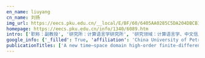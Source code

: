 ```yaml
---
en_name: liuyang
cn_name: 刘扬
img_url: https://eecs.pku.edu.cn/__local/E/BF/60/6405AA0285C5DA204DBCB1334FC_9613A920_92EE2.png?e=.png
homepage: https://eecs.pku.edu.cn/info/1340/6089.htm
intro: ['职称：副教授', '研究所：计算语言学研究所', '研究领域：计算语言学、中文信息处理、语言知识工程 ', '办公电话：86-10-62765835-205', '电子邮件：liuyang@pku.edu.cn', '个人主页： ']
google_info: {'_filled': True, 'affiliation': 'China University of Petroleum (Beijing)', 'citedby': 2705, 'citedby5y': 1506, 'cites_per_year': {2002: 14, 2003: 13, 2004: 13, 2005: 42, 2006: 44, 2007: 74, 2008: 94, 2009: 79, 2010: 94, 2011: 125, 2012: 114, 2013: 220, 2014: 246, 2015: 306, 2016: 242, 2017: 254, 2018: 328, 2019: 297, 2020: 75}}
publicationTitles: ['A new time–space domain high-order finite-difference method for the acoustic wave equation', 'Globally optimal finite-difference schemes based on least squares', 'An implicit staggered-grid finite-difference method for seismic modelling', 'A hybrid scheme for absorbing edge reflections in numerical modeling of wave propagation', '地震波衰减反演研究综述', 'Finite-difference modeling with adaptive variable-length spatial operators', '任意偶数阶精度有限差分法数值模拟', 'Scalar wave equation modeling with time–space domain dispersion-relation-based staggered-grid finite-difference schemes', 'A practical implicit finite-difference method: examples from seismic modelling', 'Optimal staggered-grid finite-difference schemes based on least-squares for wave equation modelling', 'Acoustic VTI modeling with a time-space domain dispersion-relation-based finite-difference scheme', 'Time–space domain dispersion-relation-based finite-difference method with arbitrary even-order accuracy for the 2D acoustic wave equation', 'Finite-difference numerical modeling of any even order accuracy', 'Least-squares reverse time migration in elastic media', 'Acoustic and elastic modeling by optimal time-space-domain staggered-grid finite-difference schemes', 'Estimation of Q and inverse Q filtering for prestack reflected PP-and converted PS-waves', 'A hybrid absorbing boundary condition for elastic staggered‐grid modelling', 'Visco‐acoustic prestack reverse‐time migration based on the time‐space domain adaptive high‐order finite‐difference method', '纵波和转换波联合 AVO 反演方法研究', '地震属性解释技术的研究及确定性分析', '强工频干扰波的提取与消除方法', '各向异性介质中的方位 AVO', 'A hybrid absorbing boundary condition for frequency-domain finite-difference modelling', 'Advanced finite-difference methods for seismic modeling', '煤层气储层物性预测的 AVO 技术对地震纵波资料品质要求的探讨', 'Effective finite-difference modelling methods with 2-D acoustic wave equation using a combination of cross and rhombus stencils', 'Rotated staggered grid high-order finite-difference numerical modeling for wave propagation in viscoelastic TTI media', '高精度转换波速度分析', '地震资料信噪比估计的几种方法', '双相各向异性介质中弹性波传播伪谱法数值模拟研究', 'Absorption decomposition and compensation via a two-step scheme', '逆时偏移成像技术研究进展', '黏弹 TTI 介质中旋转交错网格高阶有限差分数值模拟', 'Time-space-domain mesh-free finite difference based on least squares for 2D acoustic-wave modeling', '3D acoustic wave modelling with time-space domain dispersion-relation-based finite-difference schemes and hybrid absorbing boundary conditions', '转换波地震勘探的若干问题与对策', '三维三分量地震勘探观测系统设计方法', '三维波动方程的数值频散关系及其叠前和叠后数值模拟', '一种同时反演纵波速度和泊松比的方法', '转换波三参数速度分析及动校正方法', '反射波分式展开时距方程及其精度分析', '苏里格气田地震预测技术效果分析及对策', '转换波叠前时间偏移方法综述', '利用地震资料估算孔隙度和饱和度的一种新方法', '双相横向各向同性介质分界面上弹性波反射与透射问题研究', 'A hierarchical elastic full-waveform inversion scheme based on wavefield separation and the multistep-length approach', 'Joint PP and PS AVO inversion based on Bayes theorem', 'Numerical modeling of wave equation by a truncated high-order finite-difference method', 'Viscoacoustic prestack reverse time migration based on the optimal time-space domain high-order finite-difference method', '一种新的各向异性弹性阻抗近似公式', '利用 VSP 提高地震资料处理质量的新途径', '利用多波资料检测裂缝', '我国陆上转换波质量评价', 'Time–frequency domain SNR estimation and its application in seismic data processing', 'Multiscale viscoacoustic waveform inversion with the second generation wavelet transform and adaptive time–space domain finite-difference method', 'A truncated implicit high-order finite-difference scheme combined with boundary conditions', '基于时空域自适应高阶有限差分的声波叠前逆时偏移', '地震资料 Q 值估算与反 Q 滤波研究综述', '双曲时距方程对地震资料处理的影响', '双相各向异性介质中弹性波传播特征研究', 'An optimal 5-point scheme for frequency-domain scalar wave equation', '基于贝叶斯理论的叠前多波联合反演弹性模量方法', 'Anisotropic converted wave amplitude-preserving prestack time migration by the pseudo-offset method', 'Pure S-waves in land P-wave source VSP data', 'Modeling of the Acoustic Wave Equation by Staggered‐Grid Finite‐Difference Schemes with High‐Order Temporal and Spatial Accuracy', '二维随机介质模型正演模拟及其波场分析', '一种提高 VSP 分辨率的反 Q 滤波方法', '斜井 VSP 三分量检波器定向方法', '声波正演中一种新的边界条件——双重吸收边界条件', 'SVD 滤波法在直达波和折射波衰减处理中的应用', '基于线性连续速度模型的速度分析与动校正方法', '具有倾斜对称轴的横向各向同性介质中的弹性波', '粘弹介质中声波的伪谱法模拟', 'Propagation characteristics of converted refracted wave and its application in static correction of converted wave', '几种 P\ue011 SV 转换波反射系数近似公式的比较', 'Hybrid absorbing boundary condition for three-dimensional elastic wave modeling', 'Elastic full-waveform inversion using the second-generation wavelet and an adaptive-operator-length scheme', 'Pre-stack reverse-time migration based on the time–space domain adaptive high-order finite-difference method in acoustic VTI medium', '复杂构造中地震波传播数值模拟', '几种相对振幅保持的叠前偏移方法对比分析', '转换波地震勘探中的最大炮检距设计', '利用 VSP 资料反演地层层速度的一种新途径', 'An improved hybrid absorbing boundary condition for wave equation modeling', 'Time-space-domain implicit finite-difference methods for 2D acoustic wave equation modeling', '波动方程时空域有限差分数值解及吸收边界条件研究进展', '裂缝介质岩石物理模型研究综述', 'Random medium 2-D modeling and its wavefield analysis', '相对振幅保持的转换波叠前时间偏移方法研究', '三维 VSP 观测系统设计研究', 'Multi-component AVO response of thin beds based on reflectance spectrum theory', '三维反射纵波旅行时检测裂隙', 'The hybrid absorbing boundary condition for one-step extrapolation and its application in wavefield decomposition-based reverse time migration', '基于自适应优化有限差分方法的全波 VSP 逆时偏移', '一阶弹性波方程数值模拟中的混合吸收边界条件', 'High‐Order Finite‐Difference Numerical Modeling of Wave Propagation in Viscoelastic TTI Media Using Rotated Staggered Grid', '几种裂缝模型的波场传播特征比较', '利用 VSP 提高地面地震资料的分辨率', '几种反射波时距方程的比较', 'A stability criterion of elastic wave modelling by the Fourier method', '基于傅氏变换特点的一种速度分析新方法', 'Pseudoacoustic tilted transversely isotropic modeling with optimal k-space operator-based implicit finite-difference schemes', 'An implicit spatial and high-order temporal finite difference scheme for 2D acoustic modelling', 'Three-dimensional acoustic wave equation modeling based on the optimal finite-difference scheme', '变网格间距速度层析成像方法', 'Kelvin—Voigt 黏弹性介质地震波场数值模拟与衰减特征', '基于归一化波场拆分互相关成像条件的叠前逆时偏移方法', '转换型折射波传播规律及其在转换波静校正中的应用研究', '斜井三维 VSP 观测系统设计', '三维转换波地震资料处理方法 倡', '极浅海区水体地震响应正演模拟', 'The inversion of seismic velocity using a partial-offset stack with well-log constraints', '任意各向异性介质方位旅行时正演', '双相各向异性介质中弹性波传播有限元方程及数值模拟', 'Acoustic reverse-time migration using GPU card and POSIX thread based on the adaptive optimal finite-difference scheme and the hybrid absorbing boundary condition', '3D acoustic wave modeling with a time-space-domain temporal high-order finite-difference scheme', '基于贝叶斯理论的 VTI 介质多波叠前联合反演', '稳定的反 Q 滤波统一算法及其在地震资料高分辨率处理中的应用', '高阶旋转交错网格有限差分方法模拟 TTI 介质中横波分裂', 'Variable damping constraint tomography and its application in VSP Data', 'VSP 优化预测反褶积与 VSP 子波替换法反褶积', '等效连续速度模型在地震资料处理中的应用', '弹性波波场分离方法对比及其在逆时偏移成像中的应用', 'The AWWE-based hybrid absorbing boundary condition for finite-difference modeling and its application in reverse-time migration', '基于衰减补偿的地震资料高分辨率处理方法', 'Comparisons of visco-acoustic wave equations', 'Introduction to this special section: Carbonate research in China', '共反射面元叠加方法综述', '用一种稳定的全反 Q 滤波方法提高叠前地震资料的分辨率', '垂向非均匀介质中的地震波旅行时近似', 'Analysis and application of pseudo-offset method in the converted-wave prestack time migration', 'CDP 道集地震反射波特征描述及特征提取方法', 'Effective modeling and reverse-time migration for novel pure acoustic wave in arbitrary orthorhombic anisotropic media', 'Reverse-time migration using multidirectional decomposition method', '频变 AVO 影响因素分析', 'Hybrid absorbing boundary condition for piecewise smooth curved boundary in 2D acoustic finite difference modelling', 'TTI 介质相速度对弹性模量参数的敏感性研究', 'Reservoir prediction using multi-wave seismic attributes', '地震纵波技术预测煤层瓦斯富集区的探讨与实践', '基于虚拟偏移距方法的转换波保幅叠前偏移', 'Acoustic impedance inversion of zero-offset VSP data', '复杂构造区 t_0 时间漂移和叠加速度特征分析及其校正', '利用 VSP 资料估算反射界面倾角方法综述', '复杂构造成像能力及其存在问题', '促进科技创新, 引领技术进步——2007 年《 石油地球物理勘探》 评述', 'Fast P-wave AVO in fluid-saturated porous media with aligned fractures', '英雄岭山地地震干扰波分析与处理', '基于优化时空域频散关系的声波方程有限差分最小二乘逆时偏移', 'Suppression of strong scattered waves using the transverse component', 'CMP 道集反射波吸收方程和层 Q 值反演', 'The application of two-parameter velocity and slowness functions in approximating seismic reflection travel times', '高速层出露区常规地震勘探存在的问题及对策', 'Methods to increase the depth and precision of transient Rayleigh wave exploration', 'Cross-rhombus stencil-based finite-difference methods for 2D acoustic modeling and reverse-time migration on rectangular grids', '基于优化有限差分和混合吸收边界条件的三维 VTI 介质声波和弹性波数值模拟', 'Modeling and RTM for arbitrary-order pure acoustic wave equation in VTI media using normalized pseudo-analytical method', 'Detection of gas reservoirs by the joint use of P-and PS-waves: A case study on the Ordos basin, China', '地震记录相似性的小波属性度量方法研究']
---
```

